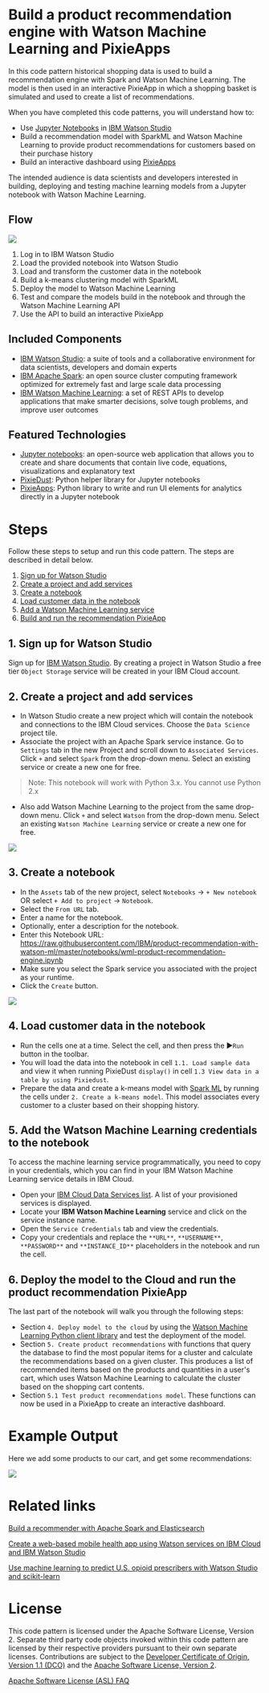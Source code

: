 # Build a product recommendation engine with Watson Machine Learning and PixieApps

In this code pattern historical shopping data is used to build a recommendation engine with Spark and Watson Machine Learning. The model is then used in an interactive PixieApp in which a shopping basket is simulated and used to create a list of recommendations.

When you have completed this code patterns, you will understand how to:

* Use [Jupyter Notebooks](http://jupyter.org/) in [IBM Watson Studio](https://dataplatform.cloud.ibm.com/)
* Build a recommendation model with SparkML and Watson Machine Learning to provide product recommendations for customers based on their purchase history
* Build an interactive dashboard using [PixieApps](https://pixiedust.github.io/pixiedust/pixieapps.html)

The intended audience is data scientists and developers interested in building, deploying and testing machine learning models from a Jupyter notebook with Watson Machine Learning.

## Flow

![](doc/source/images/architecture.png)

1. Log in to IBM Watson Studio
1. Load the provided notebook into Watson Studio
1. Load and transform the customer data in the notebook
1. Build a k-means clustering model with SparkML
1. Deploy the model to Watson Machine Learning
1. Test and compare the models build in the notebook and through the Watson Machine Learning API
1. Use the API to build an interactive PixieApp

## Included Components

* [IBM Watson Studio](https://console.bluemix.net/catalog/services/watson-studio): a suite of tools and a collaborative environment for data scientists, developers and domain experts
* [IBM Apache Spark](https://console.ng.bluemix.net/catalog/services/apache-spark): an open source cluster computing framework optimized for extremely fast and large scale data processing
* [IBM Watson Machine Learning](https://console.bluemix.net/catalog/services/machine-learning): a set of REST APIs to develop applications that make smarter decisions, solve tough problems, and improve user outcomes

## Featured Technologies

* [Jupyter notebooks](http://jupyter.org/): an open-source web application that allows you to create and share documents that contain live code, equations, visualizations and explanatory text
* [PixieDust](https://pixiedust.github.io/pixiedust/): Python helper library for Jupyter notebooks
* [PixieApps](https://pixiedust.github.io/pixiedust/pixieapps.html): Python library to write and run UI elements for analytics directly in a Jupyter notebook

<!--
# Watch the video
-->


# Steps

Follow these steps to setup and run this code pattern. The steps are described in detail below.

1. [Sign up for Watson Studio](#1-sign-up-for-watson-studio)
1. [Create a project and add services](#2-create-a-project-and-add-services)
1. [Create a notebook](#3-create-the-notebook)
1. [Load customer data in the notebook](#4-load-customer-data)
1. [Add a Watson Machine Learning service](#5-add-watson-machine-learning)
1. [Build and run the recommendation PixieApp](#6-build-the-pixieapp)

## 1. Sign up for Watson Studio

Sign up for [IBM Watson Studio](https://dataplatform.ibm.com). By creating a project in Watson Studio a free tier ``Object Storage`` service will be created in your IBM Cloud account.

## 2. Create a project and add services

* In Watson Studio create a new project which will contain the notebook and connections to the IBM Cloud services. Choose the `Data Science` project tile.
* Associate the project with an Apache Spark service instance. Go to `Settings` tab in the new Project and scroll down to `Associated Services`. Click `+` and select `Spark` from the drop-down menu. Select an existing service or create a new one for free.

> Note: This notebook will work with Python 3.x. You cannot use Python 2.x

* Also add Watson Machine Learning to the project from the same drop-down menu. Click `+` and select `Watson` from the drop-down menu. Select an existing `Watson Machine Learning` service or create a new one for free.

 ![](doc/source/images/add_spark.png)

## 3. Create a notebook

* In the `Assets` tab of the new project, select `Notebooks` -> `+ New notebook` OR select `+ Add to project` -> `Notebook`.
* Select the `From URL` tab.
* Enter a name for the notebook.
* Optionally, enter a description for the notebook.
* Enter this Notebook URL: https://raw.githubusercontent.com/IBM/product-recommendation-with-watson-ml/master/notebooks/wml-product-recommendation-engine.ipynb
* Make sure you select the Spark service you associated with the project as your runtime.
* Click the `Create` button.

![](doc/source/images/new_notebook.png)

## 4. Load customer data in the notebook

* Run the cells one at a time. Select the cell, and then press the &#9654;`Run` button in the toolbar.
* You will load the data into the notebook in cell `1.1. Load sample data` and view it when running PixieDust `display()` in cell `1.3 View data in a table by using Pixiedust`.
* Prepare the data and create a k-means model with [Spark ML](http://spark.apache.org/docs/2.0.0/api/python/pyspark.ml.html) by running the cells under `2. Create a k-means model`. This model associates every customer to a cluster based on their shopping history.

## 5. Add the Watson Machine Learning credentials to the notebook

To access the machine learning service programmatically, you need to copy in your credentials, which you can find in your IBM Watson Machine Learning service details in IBM Cloud.

* Open your [IBM Cloud Data Services list](https://apsportal.ibm.com/settings/services?context=analytics). A list of your provisioned services is displayed.
* Locate your **IBM Watson Machine Learning** service and click on the service instance name.
* Open the `Service Credentials` tab and view the credentials.
* Copy your credentials and replace the `**URL**`, `**USERNAME**`, `**PASSWORD**` and `**INSTANCE_ID**` placeholders in the notebook and run the cell.

## 6. Deploy the model to the Cloud and run the product recommendation PixieApp

The last part of the notebook will walk you through the following steps:

* Section `4. Deploy model to the cloud` by using the [Watson Machine Learning Python client library](http://wml-api-pyclient.mybluemix.net/) and test the deployment of the model.
* Section `5. Create product recommendations` with functions that query the database to find the most popular items for a cluster and calculate the recommendations based on a given cluster. This produces a list of recommended items based on the products and quantities in a user's cart, which uses Watson Machine Learning to calculate the cluster based on the shopping cart contents.
* Section `5.1 Test product recommendations model`. These functions can now be used in a PixieApp to create an interactive dashboard.

# Example Output

Here we add some products to our cart, and get some recommendations:

![](doc/source/images/ProductRecommenderExampleOutput.png)

# Related links

[Build a recommender with Apache Spark and Elasticsearch](https://developer.ibm.com/code/patterns/build-a-recommender-with-apache-spark-and-elasticsearch/)

[Create a web-based mobile health app using Watson services on IBM Cloud and IBM Watson Studio](https://developer.ibm.com/code/patterns/develop-web-based-mobile-health-app-uses-machine-learning/)

[Use machine learning to predict U.S. opioid prescribers with Watson Studio and scikit-learn](https://developer.ibm.com/code/patterns/analyze-open-medical-data-sets-to-gain-insights/)

# License

This code pattern is licensed under the Apache Software License, Version 2.  Separate third party code objects invoked within this code pattern are licensed by their respective providers pursuant to their own separate licenses. Contributions are subject to the [Developer Certificate of Origin, Version 1.1 (DCO)](https://developercertificate.org/) and the [Apache Software License, Version 2](http://www.apache.org/licenses/LICENSE-2.0.txt).

[Apache Software License (ASL) FAQ](http://www.apache.org/foundation/license-faq.html#WhatDoesItMEAN)